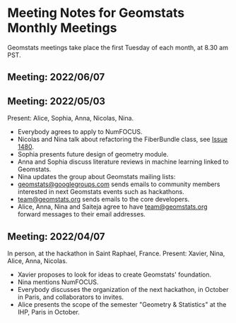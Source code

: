 Meeting Notes for Geomstats Monthly Meetings
============================================

Geomstats meetings take place the first Tuesday of each month, at 8.30 am PST.

Meeting: 2022/06/07
-------------------


Meeting: 2022/05/03
-------------------

Present: Alice, Sophia, Anna, Nicolas, Nina.

- Everybody agrees to apply to NumFOCUS.
- Nicolas and Nina talk about refactoring the FiberBundle class, see [Issue 1480](https://github.com/geomstats/geomstats/issues/1480).
- Sophia presents future design of geometry module.
- Anna and Sophia discuss literature reviews in machine learning linked to Geomstats.
- Nina updates the group about Geomstats mailing lists: 
 - geomstats@googlegroups.com sends emails to community members interested in next Geomstats events such as hackathons.
 - team@geomstats.org sends emails to the core developers.
 - Alice, Anna, Nina and Saiteja agree to have team@geomstats.org forward messages to their email addresses.

Meeting: 2022/04/07
-------------------

In person, at the hackathon in Saint Raphael, France.
Present: Xavier, Nina, Alice, Anna, Nicolas.

- Xavier proposes to look for ideas to create Geomstats' foundation.
- Nina mentions NumFOCUS.
- Everybody discusses the organization of the next hackathon, in October in Paris, and collaborators to invites.
- Alice presents the scope of the semester "Geometry & Statistics" at the IHP, Paris in October.
